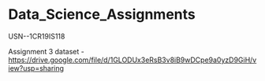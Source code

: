 # Data_Science_Assignments
USN--1CR19IS118

Assignment 3 dataset - https://drive.google.com/file/d/1GLODUx3eRsB3v8iB9wDCpe9a0yzD9GiH/view?usp=sharing

